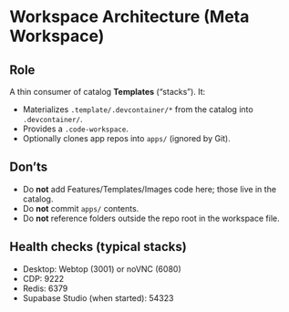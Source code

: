 # Workspace Architecture (Meta Workspace)

## Role
A thin consumer of catalog **Templates** (“stacks”). It:
- Materializes `.template/.devcontainer/*` from the catalog into `.devcontainer/`.
- Provides a `.code-workspace`.
- Optionally clones app repos into `apps/` (ignored by Git).

## Don’ts
- Do **not** add Features/Templates/Images code here; those live in the catalog.
- Do **not** commit `apps/` contents.
- Do **not** reference folders outside the repo root in the workspace file.

## Health checks (typical stacks)
- Desktop: Webtop (3001) or noVNC (6080)
- CDP: 9222
- Redis: 6379
- Supabase Studio (when started): 54323
